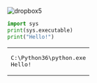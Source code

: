 ![dropbox5](https://user-images.githubusercontent.com/2152766/27342274-9e6203b8-55d7-11e7-8834-8e27bb75008a.png)


```python
import sys
print(sys.executable)
print("Hello!")

```

<table class="codehilitetable output">
  <tbody>
    <tr>
      <td class="code">
        <div class="codehilite" id="__code_1">
          <pre>
<span class="p">C:\Python36\python.exe</span>
<span class="p">Hello!</span>          </pre>
        </div>
      </td>
    </tr>
  </tbody>
</table>
